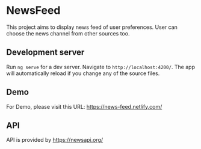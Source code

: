 # NewsFeed

This project aims to display news feed of user preferences. User can choose the news channel from other sources too.

## Development server

Run `ng serve` for a dev server. Navigate to `http://localhost:4200/`. The app will automatically reload if you change any of the source files.

## Demo

For Demo, please visit this URL: https://news-feed.netlify.com/

## API
API is provided by https://newsapi.org/
